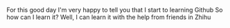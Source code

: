 For this good day I'm very happy to tell you that I start to learning Github
So how can I learn it?
Well, I can learn it with the help from friends in Zhihu
